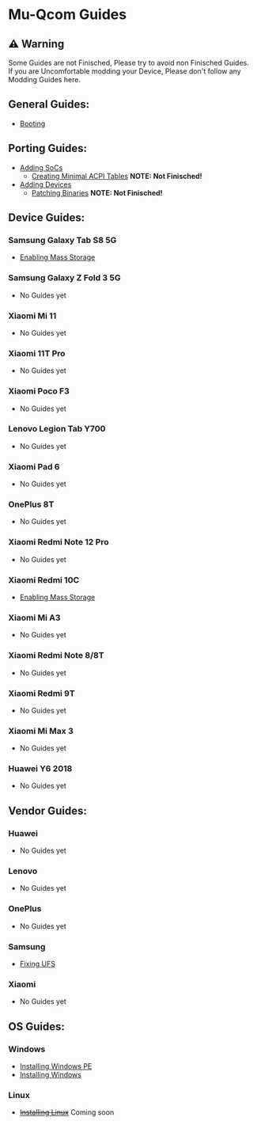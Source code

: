 # Mu-Qcom Guides

## ⚠️ Warning

Some Guides are not Finisched, Please try to avoid non Finisched Guides. <br />
If you are Uncomfortable modding your Device, Please don't follow any Modding Guides here.

## General Guides:

   - [Booting](https://github.com/Robotix22/UEFI-Guides/blob/main/Mu-Qcom/General/Boot.md)

## Porting Guides:

   - [Adding SoCs](https://github.com/Robotix22/UEFI-Guides/blob/main/Mu-Qcom/Porting/SoC.md)
       - [Creating Minimal ACPI Tables](https://github.com/Robotix22/UEFI-Guides/blob/main/Mu-Qcom/Porting/ACPI.md) **NOTE: Not Finisched!**
   - [Adding Devices](https://github.com/Robotix22/UEFI-Guides/blob/main/Mu-Qcom/Porting/Device.md)
       - [Patching Binaries](https://github.com/Robotix22/UEFI-Guides/blob/main/Mu-Qcom/Porting/Binaries.md) **NOTE: Not Finisched!**

## Device Guides:

### Samsung Galaxy Tab S8 5G

   - [Enabling Mass Storage](https://github.com/Robotix22/UEFI-Guides/blob/main/Mu-Qcom/Devices/Galaxy-Tab-S8-5G/Mass-Storage.md)

### Samsung Galaxy Z Fold 3 5G

   - No Guides yet

### Xiaomi Mi 11

   - No Guides yet

### Xiaomi 11T Pro

   - No Guides yet

### Xiaomi Poco F3

   - No Guides yet

### Lenovo Legion Tab Y700

   - No Guides yet

### Xiaomi Pad 6

   - No Guides yet

### OnePlus 8T

   - No Guides yet

### Xiaomi Redmi Note 12 Pro

   - No Guides yet

### Xiaomi Redmi 10C

   - [Enabling Mass Storage](https://github.com/Robotix22/UEFI-Guides/blob/main/Mu-Qcom/Devices/Xiaomi-Redmi-10C/Mass-Storage.md)

### Xiaomi Mi A3

   - No Guides yet

### Xiaomi Redmi Note 8/8T

   - No Guides yet

### Xiaomi Redmi 9T

   - No Guides yet

### Xiaomi Mi Max 3

   - No Guides yet

### Huawei Y6 2018

   - No Guides yet

## Vendor Guides:

### Huawei

   - No Guides yet

### Lenovo

   - No Guides yet

### OnePlus

   - No Guides yet

### Samsung

   - [Fixing UFS](https://github.com/Robotix22/UEFI-Guides/blob/main/Mu-Qcom/Vendors/Samsung/Fix-UFS.md)

### Xiaomi

   - No Guides yet

## OS Guides:

### Windows

   - [Installing Windows PE](https://github.com/Robotix22/UEFI-Guides/blob/main/Mu-Qcom/OS/WinPE.md)
   - [Installing Windows](https://github.com/Robotix22/UEFI-Guides/blob/main/Mu-Qcom/OS/Win.md)

### Linux

   - ~~[Installing Linux](https://github.com/Robotix22/UEFI-Guides/blob/main/Mu-Qcom/OS/Linux.md)~~ Coming soon
